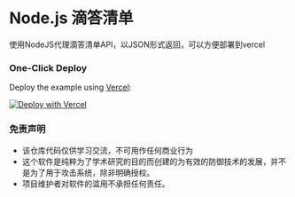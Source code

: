 # Node.js 滴答清单

使用NodeJS代理滴答清单API，以JSON形式返回，可以方便部署到vercel

### One-Click Deploy

Deploy the example using [Vercel](https://vercel.com?utm_source=github&utm_medium=readme&utm_campaign=vercel-examples):

[![Deploy with Vercel](https://vercel.com/button)](https://vercel.com/new/git/external?repository-url=https://github.com/jichangee/node-dida365&project-name=node-dida365&repository-name=node-dida365)

### 免责声明

 - 该仓库代码仅供学习交流，不可用作任何商业行为
 - 这个软件是纯粹为了学术研究的目的而创建的为有效的防御技术的发展，并不是为了用于攻击系统，除非明确授权。
 - 项目维护者对软件的滥用不承担任何责任。
